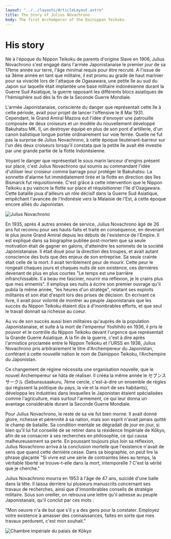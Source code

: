 ```yaml
---
layout: "../../layouts/ArticleLayout.astro"
title: The Story of Julius Novachrono
body: The first Archemperor of the Dainippon Teikoku.
---
```


# His story

Né à l'époque du Nippon Teikoku de parents d'origine Slave en 1906, Julius Novachrono s'est engagé dans l'armée Japonistanaise le premier jour de sa 17ème année sur terre, l'âge minimal requis pour être recruté. A l'issue de sa 3ème année en tant que militaire, il est promu au grade de haut marinier pour sa vivacité lors de l'attaque de Ogasawara, une petite île au sud du Japon sur laquelle était implantée une base militaire indonésienne durant la Guerre Sud Asiatique, la guerre opposant les différents blocs asiatiques de l'hémisphère sud dès la fin de la Seconde Guerre Mondiale.

L'armée Japonistanaise, consciente du danger que représentait cette île à cette période, avait pour projet de lancer l'offensive le 8 Mai 1931. Cependant, le Grand Amiral Mazora eut l'idée d'envoyer une patrouille composée de deux croiseurs et un modèle du nouvellement développé Bakuhatsu MK. II, un destroyer équipé en plus de son pont d'artillerie, d'un canon balistique longue portée ordinairement sur voie ferrée. Quelle ne fut pas la surprise de Julius Novachrono, à cette époque lieutenant-barreur sur l'un des deux croiseurs lorsqu'il constata que la petite île avait été investie par une grande partie de la flotte Indonésienne.

Voyant le danger que représentait le sous marin lanceur d'engins présent sur place, c'est Julius Novachrono qui soumis au commandant l'idée d'utiliser leur croiseur comme barrage pour protéger le Bakuhatsu. La sonnette d'alarme fut immédiatement tirée et la flotte en direction des îles Bismarck fut réquisitionnée. C'est grâce à cette intervention que le Nippon Teikoku a pu vaincre la flotte sur place et réquisitionner l'île d'Osagawara. Cette bataille joua d'ailleurs un rôle décisif dans la Guerre Sud Asiatique, empêchant l'avancée de l'Indonésie vers la Malaisie de l'Est, à cette époque encore alliés du Japonistan.

![Julius Novachrono](https://www.nautiljon.com/images/perso/00/07/julius_novachrono_17270.webp)

En 1935, après 4 autres années de service, Julius Novachrono âgé de 26 ans fut reconnu pour ses hauts-faits et traité en conséquence, en devenant le plus jeune Grand Amiral depuis les débuts de l'existence de l'Empire. Il est expliqué dans sa biographie publiée post-mortem que sa seule motivation était de gagner en galons, d'atteindre les sommets de la société Japonistanaise. Il était doué pour la direction des troupes, et avait autant conscience des buts que des enjeux de son entreprise. Sa seule crainte était celle de la mort. Il avait terriblement peur de mourir. Cette peur le rongeait chaques jours et chaques nuits de son existence, ces dernières devenant de plus en plus courtes "Le temps est une barrière infranchissable. Il a beau me fasciner, nourrir ma réflexion, je le crains plus que mes ennemis". Il employa ses nuits à écrire son premier ouvrage qu'il publia la même année, "les heures d'un stratège", relatant ses exploits militaires et son état d'esprit lors des prises de décision. En écrivant ce livre, il avait pour volonté de montrer au peuple Japonistanais que les succès du Nippon Teikoku étaient dûs à d'inombrables efforts, et que seul le travail donnait sa richesse au coeur.

Au vu de son succès aussi bien militaires qu'auprès de la population Japonistanaise, et suite à la mort de l'empereur Yoshihito en 1936, il pris le pouvoir et le contrôle du Nippon Teikoku devant l'urgence que représentait la Grande Guerre Asiatique. A la fin de la guerre, c'est à dire après l'armistice proclamée entre le Nippon Teikoku et l'URSS en 1938, Julius Novachrono pris arbitrairement le titre d'Archempereur du Japonistan, conférant à cette nouvelle nation le nom de Dainippon Teikoku, l'Archempire du Japonistan.

Ce changement de régime nécessita une organisation nouvelle, que le nouvel Archempereur se hâta de réaliser. Il crééa la même année le セブンスサークル (Sebunsusaakuru, 7ème cercle, c'est-à-dire un ensemble de règles qui régissent la politique du pays, la vie et la mort de ses habitants), développa les industries dans lesquelles le Japonistan étaient spécialisées comme l'agriculture, mais surtout l'armement, ce qui leur donna un avantage considérable durant la Seconde Guerre Mondiale.

Pour Julius Novachrono, le reste de sa vie fut bien morne. Il avait donné gloire, richesse et pérennité à sa nation, mais son esprit n'avait jamais quitté le champ de bataille. Sa condition mentale se dégradait de jour en jour, si bien qu'il lui fut conseillé de se retirer dans la résidence Impériale de Kōkyo, afin de se consacrer à ses recherches en philosophie, ce qui causa malheureusement sa perte. En poussant toujours plus loin sa réflexion, Julius Novachrono arriva à la conclusion mortelle que l'existence n'avait de sens que quand cette dernière cesse. Dans sa biographie, on peut lire la phrase glaçante "Si vivre est une série de contraintes liées au temps, la véritable liberté se trouve-t-elle dans la mort, intemporelle ? C'est la vérité que je cherche."

Julius Novachrono mourra en 1953 à l'âge de 47 ans, suicidé d'une balle dans la tête. Il laissa derrière lui plusieurs manuscrits concernant ses travaux de recherches, ainsi que d'innombrables conseils de stratégie militaire. Sous son oreiller, on retrouva une lettre qu'il adresse au peuple Japonistanais, qu'il conclut par ces mots :

"Mon oeuvre n'a de but que s'il y a des gens pour la constater. Employez votre existence à amasser des connaissances, faites en sorte que mes travaux perdurent, c'est mon souhait."

![Chambre impériale du palais de Kōkyo](https://s3.voyapon.com/wp-content/uploads/sites/2/2020/11/09231142/20200928-DSC_3690-1024x682-1.jpg)
